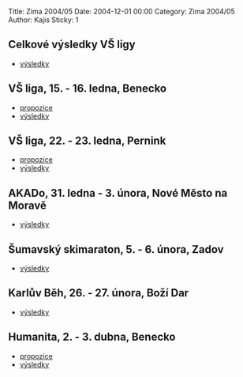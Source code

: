 Title: Zima 2004/05
Date: 2004-12-01 00:00
Category: Zima 2004/05
Author: Kajis
Sticky: 1

Celkové výsledky VŠ ligy
------------------------

- [výsledky]({static}/static/zima-2004-05/0405vsliga.pdf)

VŠ liga, 15. - 16. ledna, Benecko
---------------------------------

- [propozice]({static}/static/zima-2004-05/prBenecko05.pdf)
- [výsledky]({static}/static/zima-2004-05/Benecko05.pdf)

VŠ liga, 22. - 23. ledna, Pernink
---------------------------------

- [propozice]({static}/static/zima-2004-05/prPernink05.pdf)
- [výsledky]({static}/static/zima-2004-05/Pernink05.pdf)

AKADo, 31. ledna - 3. února, Nové Město na Moravě
-------------------------------------------------

- [výsledky]({static}/static/zima-2004-05/Akado05.pdf)

Šumavský skimaraton, 5. - 6. února, Zadov
-----------------------------------------

- [výsledky]({static}/static/zima-2004-05/SumMar05.pdf)

Karlův Běh, 26. - 27. února, Boží Dar
-------------------------------------

- [výsledky]({static}/static/zima-2004-05/KarlB05.pdf)

Humanita, 2. - 3. dubna, Benecko
--------------------------------

- [propozice]({static}/static/zima-2004-05/prHumanita05.pdf)
- [výsledky]({static}/static/zima-2004-05/Humanita05.pdf)
